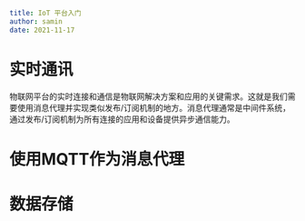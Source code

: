 ```yaml
title: IoT 平台入门
author: samin
date: 2021-11-17
```

# 实时通讯

物联网平台的实时连接和通信是物联网解决方案和应用的关键需求。这就是我们需要使用消息代理并实现类似发布/订阅机制的地方。消息代理通常是中间件系统，通过发布/订阅机制为所有连接的应用和设备提供异步通信能力。

# 使用MQTT作为消息代理

# 数据存储